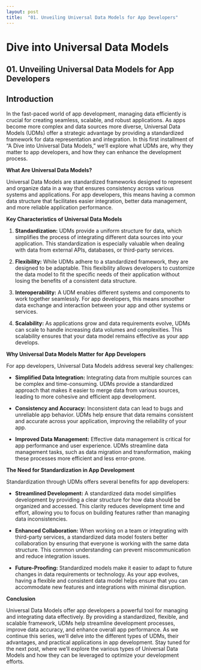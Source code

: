 ```yaml
---
layout: post
title:  "01. Unveiling Universal Data Models for App Developers"
---
```


# Dive into Universal Data Models 
## 01. Unveiling Universal Data Models for App Developers

## Introduction

In the fast-paced world of app development, managing data efficiently is crucial for creating seamless, scalable, and robust applications. As apps become more complex and data sources more diverse, Universal Data Models (UDMs) offer a strategic advantage by providing a standardized framework for data representation and integration. In this first installment of “A Dive into Universal Data Models,” we’ll explore what UDMs are, why they matter to app developers, and how they can enhance the development process.

**What Are Universal Data Models?**

Universal Data Models are standardized frameworks designed to represent and organize data in a way that ensures consistency across various systems and applications. For app developers, this means having a common data structure that facilitates easier integration, better data management, and more reliable application performance.

**Key Characteristics of Universal Data Models**

1. **Standardization:** UDMs provide a uniform structure for data, which simplifies the process of integrating different data sources into your application. This standardization is especially valuable when dealing with data from external APIs, databases, or third-party services.

2. **Flexibility:** While UDMs adhere to a standardized framework, they are designed to be adaptable. This flexibility allows developers to customize the data model to fit the specific needs of their application without losing the benefits of a consistent data structure.

3. **Interoperability:** A UDM enables different systems and components to work together seamlessly. For app developers, this means smoother data exchange and interaction between your app and other systems or services.

4. **Scalability:** As applications grow and data requirements evolve, UDMs can scale to handle increasing data volumes and complexities. This scalability ensures that your data model remains effective as your app develops.

**Why Universal Data Models Matter for App Developers**

For app developers, Universal Data Models address several key challenges:

- **Simplified Data Integration:** Integrating data from multiple sources can be complex and time-consuming. UDMs provide a standardized approach that makes it easier to merge data from various sources, leading to more cohesive and efficient app development.

- **Consistency and Accuracy:** Inconsistent data can lead to bugs and unreliable app behavior. UDMs help ensure that data remains consistent and accurate across your application, improving the reliability of your app.

- **Improved Data Management:** Effective data management is critical for app performance and user experience. UDMs streamline data management tasks, such as data migration and transformation, making these processes more efficient and less error-prone.

**The Need for Standardization in App Development**

Standardization through UDMs offers several benefits for app developers:

- **Streamlined Development:** A standardized data model simplifies development by providing a clear structure for how data should be organized and accessed. This clarity reduces development time and effort, allowing you to focus on building features rather than managing data inconsistencies.

- **Enhanced Collaboration:** When working on a team or integrating with third-party services, a standardized data model fosters better collaboration by ensuring that everyone is working with the same data structure. This common understanding can prevent miscommunication and reduce integration issues.

- **Future-Proofing:** Standardized models make it easier to adapt to future changes in data requirements or technology. As your app evolves, having a flexible and consistent data model helps ensure that you can accommodate new features and integrations with minimal disruption.

**Conclusion**

Universal Data Models offer app developers a powerful tool for managing and integrating data effectively. By providing a standardized, flexible, and scalable framework, UDMs help streamline development processes, improve data accuracy, and enhance overall app performance. As we continue this series, we’ll delve into the different types of UDMs, their advantages, and practical applications in app development. Stay tuned for the next post, where we’ll explore the various types of Universal Data Models and how they can be leveraged to optimize your development efforts.
